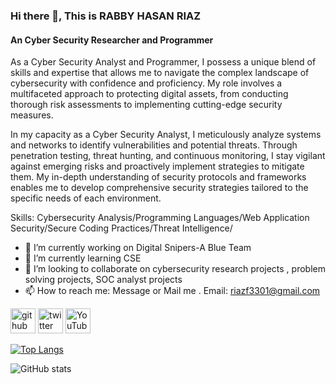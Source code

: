 ### Hi there 👋, This is RABBY HASAN RIAZ
#### An Cyber Security Researcher and Programmer
As a Cyber Security Analyst and Programmer, I possess a unique blend of skills and expertise that allows me to navigate the complex landscape of cybersecurity with confidence and proficiency. My role involves a multifaceted approach to protecting digital assets, from conducting thorough risk assessments to implementing cutting-edge security measures.

In my capacity as a Cyber Security Analyst, I meticulously analyze systems and networks to identify vulnerabilities and potential threats. Through penetration testing, threat hunting, and continuous monitoring, I stay vigilant against emerging risks and proactively implement strategies to mitigate them. My in-depth understanding of security protocols and frameworks enables me to develop comprehensive security strategies tailored to the specific needs of each environment.

Skills: Cybersecurity Analysis/Programming Languages/Web Application Security/Secure Coding Practices/Threat Intelligence/

- 🔭 I’m currently working on Digital Snipers-A Blue Team 
- 🌱 I’m currently learning CSE
- 👯 I’m looking to collaborate on  cybersecurity research projects , problem solving projects, SOC analyst projects 
- 📫 How to reach me: Message or Mail me . Email: riazf3301@gmail.com 


[<img src='https://cdn.jsdelivr.net/npm/simple-icons@3.0.1/icons/github.svg' alt='github' height='40'>](https://github.com/rabby-riaz)  [<img src='https://cdn.jsdelivr.net/npm/simple-icons@3.0.1/icons/twitter.svg' alt='twitter' height='40'>](https://twitter.com/@RabbyHasanRiaz)  [<img src='https://cdn.jsdelivr.net/npm/simple-icons@3.0.1/icons/youtube.svg' alt='YouTube' height='40'>](https://www.youtube.com/channel/https://www.youtube.com/channel/UCeOjg0fxxYItNxZ99MUNGPQ)  

[![Top Langs](https://github-readme-stats.vercel.app/api/top-langs/?username=rabby-riaz)](https://github.com/anuraghazra/github-readme-stats)

![GitHub stats](https://github-readme-stats.vercel.app/api?username=rabby-riaz&show_icons=true)  

